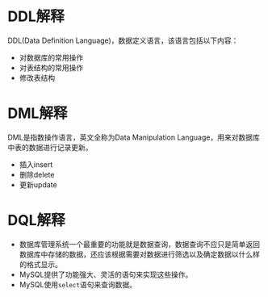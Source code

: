 # DDL解释

DDL(Data Definition Language)，数据定义语言，该语言包括以下内容：

- 对数据库的常用操作
- 对表结构的常用操作
- 修改表结构



# DML解释

DML是指数操作语言，英文全称为Data Manipulation Language，用来对数据库中表的数据进行记录更新。

- 插入insert
- 删除delete
- 更新update



# DQL解释

- 数据库管理系统一个最重要的功能就是数据查询，数据查询不应只是简单返回数据库中存储的数据，还应该根据需要对数据进行筛选以及确定数据以什么样的格式显示。
- MySQL提供了功能强大、灵活的语句来实现这些操作。
- MySQL使用`select`语句来查询数据。